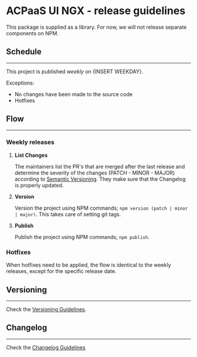 # ACPaaS UI NGX - release guidelines

This package is supplied as a library.
For now, we will not release separate components on NPM.

## Schedule
---

This project is published *weekly* on {INSERT WEEKDAY}.

Exceptions:
* No changes have been made to the source code
* Hotfixes

## Flow
---

### Weekly releases
1. **List Changes**

   The maintainers list the PR's that are merged after the last release and determine the severity of the changes (PATCH - MINOR - MAJOR) according to [Semantic Versioning](https://semver.org/). They make sure that the Changelog is properly updated.

2. **Version**

   Version the project using NPM commands; `npm version (patch | minor | major)`. This takes care of setting git tags.

3. **Publish**

   Publish the project using NPM commands; `npm publish`.

### Hotfixes
When hotfixes need to be applied, the flow is identical to the weekly releases, except for the specific release date.

## Versioning
---

Check the [Versioning Guidelines](./VERSIONING.md).


## Changelog
---

Check the [Changelog Guidelines](./CHANGELOG.md)